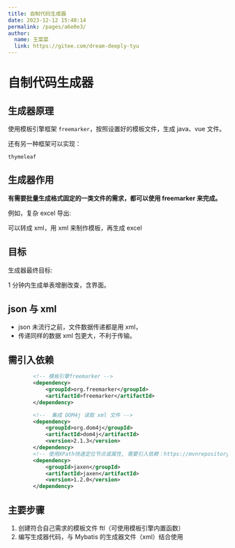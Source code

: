 ```yaml
---
title: 自制代码生成器
date: 2023-12-12 15:40:14
permalink: /pages/a6e0e3/
author: 
  name: 王菜菜
  link: https://gitee.com/dream-deeply-tyu
---
```

# 自制代码生成器

## 生成器原理

使用模板引擎框架 `freemarker`，按照设置好的模板文件，生成 java、vue 文件。

还有另一种框架可以实现：

`thymeleaf`

## 生成器作用

**有需要批量生成格式固定的一类文件的需求，都可以使用 freemarker 来完成。**



例如，复杂 excel 导出: 

可以转成 xml，用 xml 来制作模板，再生成 excel

## 目标

生成器最终目标: 

1 分钟内生成单表增删改查，含界面。

## json 与 xml

- json 未流行之前，文件数据传递都是用 xml，
- 传递同样的数据 xml 包更大，不利于传输。

## 需引入依赖

```xml
        <!-- 模板引擎freemarker -->
        <dependency>
            <groupId>org.freemarker</groupId>
            <artifactId>freemarker</artifactId>
        </dependency>

        <!--  集成 DOM4j 读取 xml 文件 -->
        <dependency>
            <groupId>org.dom4j</groupId>
            <artifactId>dom4j</artifactId>
            <version>2.1.3</version>
        </dependency>
        <!-- 使用XPath快速定位节点或属性, 需要引入依赖：https://mvnrepository.com/artifact/jaxen/jaxen -->
        <dependency>
            <groupId>jaxen</groupId>
            <artifactId>jaxen</artifactId>
            <version>1.2.0</version>
        </dependency>
```



## 主要步骤

1. 创建符合自己需求的模板文件 ftl（可使用模板引擎内置函数）
2. 编写生成器代码，与 Mybatis 的生成器文件（xml）结合使用

